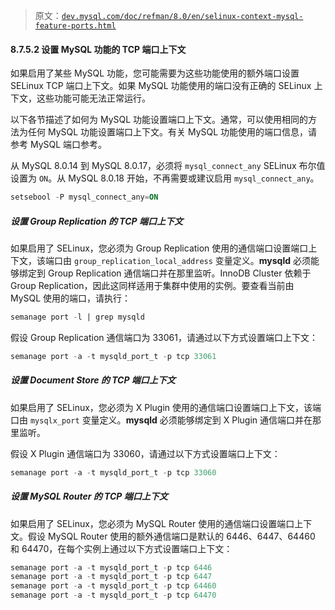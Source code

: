> 原文：[`dev.mysql.com/doc/refman/8.0/en/selinux-context-mysql-feature-ports.html`](https://dev.mysql.com/doc/refman/8.0/en/selinux-context-mysql-feature-ports.html)

#### 8.7.5.2 设置 MySQL 功能的 TCP 端口上下文

如果启用了某些 MySQL 功能，您可能需要为这些功能使用的额外端口设置 SELinux TCP 端口上下文。如果 MySQL 功能使用的端口没有正确的 SELinux 上下文，这些功能可能无法正常运行。

以下各节描述了如何为 MySQL 功能设置端口上下文。通常，可以使用相同的方法为任何 MySQL 功能设置端口上下文。有关 MySQL 功能使用的端口信息，请参考 MySQL 端口参考。

从 MySQL 8.0.14 到 MySQL 8.0.17，必须将 `mysql_connect_any` SELinux 布尔值设置为 `ON`。从 MySQL 8.0.18 开始，不再需要或建议启用 `mysql_connect_any`。

```sql
setsebool -P mysql_connect_any=ON
```

##### 设置 Group Replication 的 TCP 端口上下文

如果启用了 SELinux，您必须为 Group Replication 使用的通信端口设置端口上下文，该端口由 `group_replication_local_address` 变量定义。**mysqld** 必须能够绑定到 Group Replication 通信端口并在那里监听。InnoDB Cluster 依赖于 Group Replication，因此这同样适用于集群中使用的实例。要查看当前由 MySQL 使用的端口，请执行：

```sql
semanage port -l | grep mysqld
```

假设 Group Replication 通信端口为 33061，请通过以下方式设置端口上下文：

```sql
semanage port -a -t mysqld_port_t -p tcp 33061
```

##### 设置 Document Store 的 TCP 端口上下文

如果启用了 SELinux，您必须为 X Plugin 使用的通信端口设置端口上下文，该端口由 `mysqlx_port` 变量定义。**mysqld** 必须能够绑定到 X Plugin 通信端口并在那里监听。

假设 X Plugin 通信端口为 33060，请通过以下方式设置端口上下文：

```sql
semanage port -a -t mysqld_port_t -p tcp 33060
```

##### 设置 MySQL Router 的 TCP 端口上下文

如果启用了 SELinux，您必须为 MySQL Router 使用的通信端口设置端口上下文。假设 MySQL Router 使用的额外通信端口是默认的 6446、6447、64460 和 64470，在每个实例上通过以下方式设置端口上下文：

```sql
semanage port -a -t mysqld_port_t -p tcp 6446
semanage port -a -t mysqld_port_t -p tcp 6447
semanage port -a -t mysqld_port_t -p tcp 64460
semanage port -a -t mysqld_port_t -p tcp 64470
```
